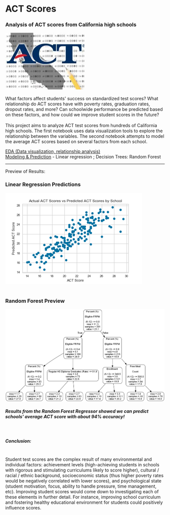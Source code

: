# ACT Scores
### Analysis of ACT scores from California high schools

![act](act.jpg)
<br>
<br>
What factors affect students' success on standardized test scores? What relationship do ACT scores have with poverty rates, graduation rates, dropout rates, and more? Can schoolwide performance be predicted based on these factors, and how could we improve student scores in the future?
<br>
<br>
This project aims to analyze ACT test scores from hundreds of California high schools. The first notebook uses data visualization tools to explore the relationship between the variables. The second notebook attempts to model the average ACT scores based on several factors from each school. 

[EDA (Data visualization, relationship analysis)](act_scores.ipynb)
<br>
[Modeling & Prediction](act_scores_ml_model.ipynb) - Linear regression ; Decision Trees: Random Forest


---

Preview of Results:
<br>
### Linear Regression Predictions
![](actualvpredicted.png)
<br>
<br>
### Random Forest Preview
![](small_tree.png)

##### Results from the Random Forest Regressor showed we can predict schools' average ACT score with about 94% accuracy!

<br>

##### Conclusion:
<br>
Student test scores are the complex result of many environmental and individual factors: achievement levels (high-achieving students in schools with rigorous and stimulating curriculums likely to score higher), cultural / racial / ethnic background, socioeconomic status (thus higher poverty rates would be negatively correlated with lower scores), and psychological state (student motivation, focus, ability to handle pressure, time management, etc). Improving student scores would come down to investigating each of these elements in further detail. For instance, improving school curriculum and fostering healthy educational environment for students could positively influence scores. 
